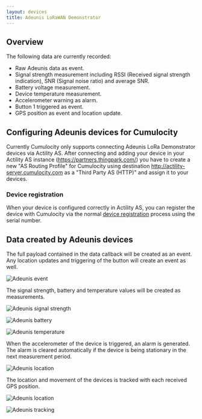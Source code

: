 ```yaml
---
layout: devices
title: Adeunis LoRaWAN Demonstrator 
---
```


## Overview

The following data are currently recorded:

* Raw Adeunis data as event.
* Signal strength measurement including RSSI (Received signal strength indication), SNR (Signal noise ratio) and average SNR.
* Battery voltage measurement.
* Device temperature measurement.
* Accelerometer warning  as alarm.
* Button 1 triggered as event.
* GPS position as event and location update.

## Configuring Adeunis devices for Cumulocity

Currently Cumulocity only supports connecting Adeunis LoRa Demonstrator devices via Actility AS. After connecting and adding your device in your Actility AS instance (https://partners.thingpark.com/) you have to create a new "AS Routing Profile" for Cumulocity using destination http://actility-server.cumulocity.com as a "Third Party AS (HTTP)" and assign it to your devices.

### Device registration

When your device is configured correctly in Actility AS, you can register the device with Cumulocity via the normal [device registration](http://www.cumulocity.com/guides/users-guide/device-management/#device-registration) process using the serial number.

## Data created by Adeunis devices

The full payload contained in the data callback will be created as an event. Any location updates and triggering of the button will create an event as well. 

![Adeunis event](/guides/devices/adeunis/adeunis_event.png)

The signal strength, battery and temperature values will be created as measurements.

![Adeunis signal strength](/guides/devices/adeunis/adeunis_signalstrength.png)

![Adeunis battery](/guides/devices/adeunis/adeunis_battery.png)

![Adeunis temperature](/guides/devices/adeunis/adeunis_temperature.png)

When the accelerometer of the device is triggered, an alarm is generated. The alarm is cleared automatically if the device is being stationary in the next measurement period.

![Adeunis location](/guides/devices/adeunis/adeunis_alarm.png)

The location and movement of the devices is tracked with each received GPS position.

![Adeunis location](/guides/devices/adeunis/adeunis_location.png)

![Adeunis tracking](/guides/devices/adeunis/adeunis_tracking.png)

